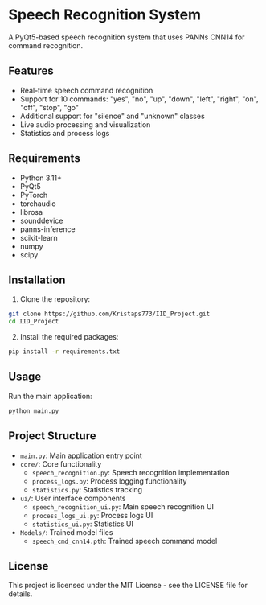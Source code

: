 # Speech Recognition System

A PyQt5-based speech recognition system that uses PANNs CNN14 for command recognition.

## Features

- Real-time speech command recognition
- Support for 10 commands: "yes", "no", "up", "down", "left", "right", "on", "off", "stop", "go"
- Additional support for "silence" and "unknown" classes
- Live audio processing and visualization
- Statistics and process logs

## Requirements

- Python 3.11+
- PyQt5
- PyTorch
- torchaudio
- librosa
- sounddevice
- panns-inference
- scikit-learn
- numpy
- scipy

## Installation

1. Clone the repository:
```bash
git clone https://github.com/Kristaps773/IID_Project.git
cd IID_Project
```

2. Install the required packages:
```bash
pip install -r requirements.txt
```

## Usage

Run the main application:
```bash
python main.py
```

## Project Structure

- `main.py`: Main application entry point
- `core/`: Core functionality
  - `speech_recognition.py`: Speech recognition implementation
  - `process_logs.py`: Process logging functionality
  - `statistics.py`: Statistics tracking
- `ui/`: User interface components
  - `speech_recognition_ui.py`: Main speech recognition UI
  - `process_logs_ui.py`: Process logs UI
  - `statistics_ui.py`: Statistics UI
- `Models/`: Trained model files
  - `speech_cmd_cnn14.pth`: Trained speech command model

## License

This project is licensed under the MIT License - see the LICENSE file for details. 